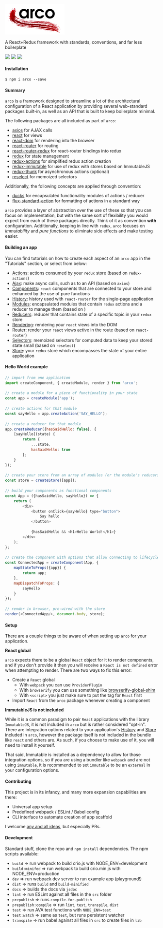 ![arco](img/arco.png)

A React+Redux framework with standards, conventions, and far less boilerplate

<img src="https://img.shields.io/badge/build-passing-brightgreen.svg"/>
<img src="https://img.shields.io/badge/coverage-98.29%25-brightgreen.svg"/>
<img src="https://img.shields.io/badge/license-MIT-blue.svg"/>

#### Installation

```
$ npm i arco --save
```

#### Summary

`arco` is a framework designed to streamline a lot of the architectural configuration of a React application by providing several web-standard packages built-in, as well as an API that is built to keep boilerplate minimal.

The following packages are all included as part of `arco`:
* [axios](https://github.com/mzabriskie/axios) for AJAX calls
* [react](https://github.com/facebook/react) for views
* [react-dom](https://github.com/facebook/react/tree/master/packages/react-dom) for rendering into the browser
* [react-router](https://github.com/ReactTraining/react-router) for routing
* [react-router-redux](https://github.com/reactjs/react-router-redux) for react-router bindings into redux
* [redux](https://github.com/reactjs/redux) for state management
* [redux-actions](https://github.com/acdlite/redux-actions) for simplified redux action creation
* [redux-immutable](https://github.com/gajus/redux-immutable) for use of redux with stores based on ImmutableJS
* [redux-thunk](https://github.com/gaearon/redux-thunk) for asynchronous actions (optional)
* [reselect](https://github.com/reactjs/reselect) for memoized selectors

Additionally, the following concepts are applied through convention:
* [ducks](https://github.com/erikras/ducks-modular-redux) for encapsulated functionality modules of actions / reducer
* [flux-standard-action](https://github.com/acdlite/flux-standard-action) for formatting of actions in a standard way

`arco` provides a layer of abstraction over the use of these so that you can focus on implementation, but with the same sort of flexibility you would expect from each of these packages directly. Think of it as convention **with** configuration. Additionally, keeping in line with `redux`, `arco` focuses on *immutability* and *pure functions* to eliminate side effects and make testing easier.

#### Building an app

You can find tutorials on how to create each aspect of an `arco` app in the "Tutorials" section, or select from below:

* [Actions](http://planttheidea.github.io/arco/tutorial-Actions.html): actions consumed by your `redux` store (based on `redux-actions`)
* [Ajax](http://planttheidea.github.io/arco/tutorial-Ajax.html): make async calls, such as to an API (based on `axios`)
* [Components](http://planttheidea.github.io/arco/tutorial-Components.html): `react` components that are connected to your store and enhanced by 
the use of pure functions
* [History](http://planttheidea.github.io/arco/tutorial-History.html): history used with `react-router` for the single-page application
* [Modules](http://planttheidea.github.io/arco/tutorial-Modules.html): encapsulated modules that contain `redux` actions and a reducer to manage
them (based on )
* [Reducers](http://planttheidea.github.io/arco/tutorial-Reducers.html): reducer that contains state of a specific topic in your `redux` store
* [Rendering](http://planttheidea.github.io/arco/tutorial-Rendering.html): rendering your `react` views into the DOM
* [Router](http://planttheidea.github.io/arco/tutorial-Router.html): render your `react` views active in the route (based on `react-router`)
* [Selectors](http://planttheidea.github.io/arco/tutorial-Selectors.html): memoized selectors for computed data to keep your stored state small (based on `reselect`)
* [Store](http://planttheidea.github.io/arco/tutorial-Store.html): your `redux` store which encompasses the state of your entire application

#### Hello World example

```javascript
// import from one application
import createComponent, { createModule, render } from 'arco';

// create a module for a piece of functionality in your state
const app = createModule('app');

// create actions for that module
const sayHello = app.createAction('SAY_HELLO');

// create a reducer for that module
app.createReducer({hasSaidHello: false}, {
	[sayHello](state) {
		return {
			...state,
			hasSaidHello: true
		};
	}
});

// create your store from an array of modules (or the module's reducers)
const store = createStore([app]);

// build your components as functional components
const App = ({hasSaidHello, sayHello}) => {
	return (
		<div>			
			<button onClick={sayHello} type="button">
				Say hello
			</button>
			
			{hasSaidHello && <h1>Hello World!</h1>}
		</div>
	);
};

// create the component with options that allow connecting to lifecycle methods and the redux store=
const ConnectedApp = createComponent(App, {
	mapStateToProps({app}) {
		return app;
	},
	mapDispatchToProps: {
		sayHello
	}
});

// render in browser, pre-wired with the store
render(<ConnectedApp/>, document.body, store);
```

#### Setup

There are a couple things to be aware of when setting up `arco` for your application.

**React global**

`arco` expects there to be a global `React` object for it to render components, and if you don't provide it then you will receive a `React is not defined` error when attempting to render. There are two ways to fix this error:

* Create a `React` global
    * With `webpack` you can use `ProviderPlugin`
    * With `browserify` you can use something like [browserify-global-shim](https://github.com/rluba/browserify-global-shim)
    * With `<script>` you just make sure to put the tag for `React` first
* Import `React` from the `arco` package whenever creating a component

**ImmutableJS is not included**

While it is a common paradigm to pair `React` applications with the library `ImmutableJS`, it is not included in `arco` but is rather considered "opt-in". There are integration options related to your application's [History](https://planttheidea.github.io/arco/tutorial-History.html) and [Store](https://planttheidea.github.io/arco/tutorial-Store.html) included in `arco`, however the package itself is not included in the bundle like `react` and others are. As such, if you choose to make use of it, you will need to install it yourself.

That said, Immutable is installed as a dependency to allow for those integration options, so if you are using a bundler like `webpack` and are not using `immutable`, it is recommended to set `immutable` to be an `external` in your configuration options.

#### Contributing

This project is in its infancy, and many more expansion capabilities are there:
* Universal app setup
* Predefined webpack / ESLint / Babel config
* CLI interface to automate creation of app scaffold

I welcome [any and all ideas](https://github.com/planttheidea/arco/issues), but especially PRs.

#### Development

Standard stuff, clone the repo and `npm install` dependencies. The npm scripts available:
* `build` => run webpack to build crio.js with NODE_ENV=development
* `build:minifed` => run webpack to build crio.min.js with NODE_ENV=production
* `dev` => run webpack dev server to run example app (playground!)
* `dist` => runs `build` and `build-minified`
* `docs` => builds the docs via `jsdoc`
* `lint` => run ESLint against all files in the `src` folder
* `prepublish` => runs `compile-for-publish`
* `prepublish:compile` => run `lint`, `test`, `transpile`, `dist`
* `test` => run AVA test functions with `NODE_ENV=test`
* `test:watch` => same as `test`, but runs persistent watcher
* `transpile` => run babel against all files in `src` to create files in `lib`
